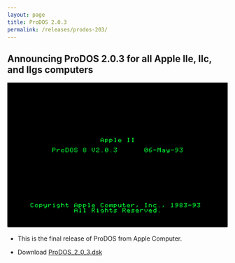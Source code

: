 ```yaml
---
layout: page
title: ProDOS 2.0.3
permalink: /releases/prodos-203/
---
```


<h2>Announcing ProDOS 2.0.3 for all Apple IIe, IIc, and IIgs computers</h2>

<p><img src="/pix/prodos203/ProDOS-2.0.3.png"></p>

* This is the final release of ProDOS from Apple Computer.

* Download <a href="https://mirrors.apple2.org.za/ftp.apple.asimov.net/images/masters/prodos/ProDOS_2_0_3.dsk">ProDOS_2_0_3.dsk</a>


